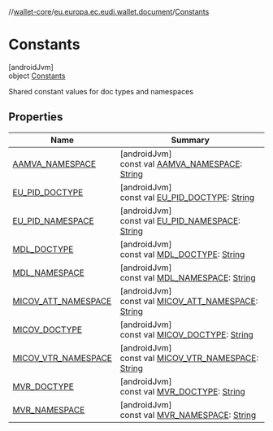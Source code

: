 //[wallet-core](../../../index.md)/[eu.europa.ec.eudi.wallet.document](../index.md)/[Constants](index.md)

# Constants

[androidJvm]\
object [Constants](index.md)

Shared constant values for doc types and namespaces

## Properties

| Name | Summary |
|---|---|
| [AAMVA_NAMESPACE](-a-a-m-v-a_-n-a-m-e-s-p-a-c-e.md) | [androidJvm]<br>const val [AAMVA_NAMESPACE](-a-a-m-v-a_-n-a-m-e-s-p-a-c-e.md): [String](https://kotlinlang.org/api/latest/jvm/stdlib/kotlin/-string/index.html) |
| [EU_PID_DOCTYPE](-e-u_-p-i-d_-d-o-c-t-y-p-e.md) | [androidJvm]<br>const val [EU_PID_DOCTYPE](-e-u_-p-i-d_-d-o-c-t-y-p-e.md): [String](https://kotlinlang.org/api/latest/jvm/stdlib/kotlin/-string/index.html) |
| [EU_PID_NAMESPACE](-e-u_-p-i-d_-n-a-m-e-s-p-a-c-e.md) | [androidJvm]<br>const val [EU_PID_NAMESPACE](-e-u_-p-i-d_-n-a-m-e-s-p-a-c-e.md): [String](https://kotlinlang.org/api/latest/jvm/stdlib/kotlin/-string/index.html) |
| [MDL_DOCTYPE](-m-d-l_-d-o-c-t-y-p-e.md) | [androidJvm]<br>const val [MDL_DOCTYPE](-m-d-l_-d-o-c-t-y-p-e.md): [String](https://kotlinlang.org/api/latest/jvm/stdlib/kotlin/-string/index.html) |
| [MDL_NAMESPACE](-m-d-l_-n-a-m-e-s-p-a-c-e.md) | [androidJvm]<br>const val [MDL_NAMESPACE](-m-d-l_-n-a-m-e-s-p-a-c-e.md): [String](https://kotlinlang.org/api/latest/jvm/stdlib/kotlin/-string/index.html) |
| [MICOV_ATT_NAMESPACE](-m-i-c-o-v_-a-t-t_-n-a-m-e-s-p-a-c-e.md) | [androidJvm]<br>const val [MICOV_ATT_NAMESPACE](-m-i-c-o-v_-a-t-t_-n-a-m-e-s-p-a-c-e.md): [String](https://kotlinlang.org/api/latest/jvm/stdlib/kotlin/-string/index.html) |
| [MICOV_DOCTYPE](-m-i-c-o-v_-d-o-c-t-y-p-e.md) | [androidJvm]<br>const val [MICOV_DOCTYPE](-m-i-c-o-v_-d-o-c-t-y-p-e.md): [String](https://kotlinlang.org/api/latest/jvm/stdlib/kotlin/-string/index.html) |
| [MICOV_VTR_NAMESPACE](-m-i-c-o-v_-v-t-r_-n-a-m-e-s-p-a-c-e.md) | [androidJvm]<br>const val [MICOV_VTR_NAMESPACE](-m-i-c-o-v_-v-t-r_-n-a-m-e-s-p-a-c-e.md): [String](https://kotlinlang.org/api/latest/jvm/stdlib/kotlin/-string/index.html) |
| [MVR_DOCTYPE](-m-v-r_-d-o-c-t-y-p-e.md) | [androidJvm]<br>const val [MVR_DOCTYPE](-m-v-r_-d-o-c-t-y-p-e.md): [String](https://kotlinlang.org/api/latest/jvm/stdlib/kotlin/-string/index.html) |
| [MVR_NAMESPACE](-m-v-r_-n-a-m-e-s-p-a-c-e.md) | [androidJvm]<br>const val [MVR_NAMESPACE](-m-v-r_-n-a-m-e-s-p-a-c-e.md): [String](https://kotlinlang.org/api/latest/jvm/stdlib/kotlin/-string/index.html) |
